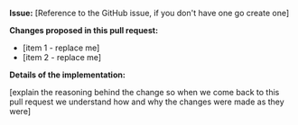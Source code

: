 **Issue:** [Reference to the GitHub issue, if you don't have one go create one]

**Changes proposed in this pull request:**

 + [item 1 - replace me]
 + [item 2 - replace me]

**Details of the implementation:**

[explain the reasoning behind the change so when we come back to this pull request we understand how and why the changes were made as they were]
